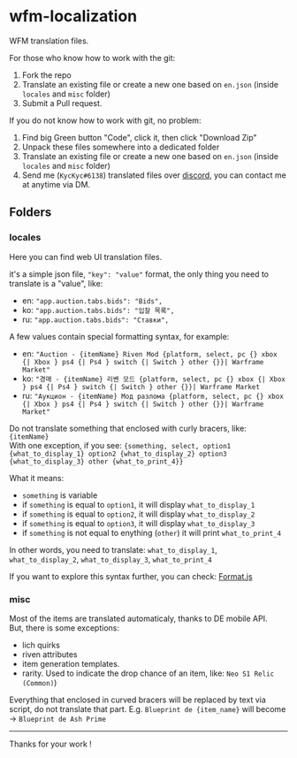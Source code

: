 # wfm-localization

WFM translation files.

For those who know how to work with the git:

1) Fork the repo
2) Translate an existing file or create a new one based on `en.json` (inside `locales` and `misc` folder)
3) Submit a Pull request.

If you do not know how to work with git, no problem:

1) Find big Green button "Code", click it, then click "Download Zip"
2) Unpack these files somewhere into a dedicated folder
3) Translate an existing file or create a new one based on `en.json` (inside `locales` and `misc` folder)
4) Send me (`KycKyc#6138`) translated files over [discord](https://discord.gg/M7BHnPS), you can contact me at anytime via DM.

## Folders

### locales

Here you can find web UI translation files.

it's a simple json file, `"key": "value"` format, the only thing you need to translate is a "value", like:

- en: `"app.auction.tabs.bids": "Bids",`
- ko: `"app.auction.tabs.bids": "입찰 목록",`
- ru: `"app.auction.tabs.bids": "Ставки",`

A few values contain special formatting syntax, for example:

- en: `"Auction - {itemName} Riven Mod {platform, select, pc {} xbox {| Xbox } ps4 {| Ps4 } switch {| Switch } other {}}| Warframe Market"`
- ko: `"경매 - {itemName} 리벤 모드 {platform, select, pc {} xbox {| Xbox } ps4 {| Ps4 } switch {| Switch } other {}}| Warframe Market`
- ru: `"Аукцион - {itemName} Мод разлома {platform, select, pc {} xbox {| Xbox } ps4 {| Ps4 } switch {| Switch } other {}}| Warframe Market"`

Do not translate something that enclosed with curly bracers, like: `{itemName}`  
With one exception, if you see: `{something, select, option1 {what_to_display_1} option2 {what_to_display_2} option3 {what_to_display_3} other {what_to_print_4}}`

What it means:

- `something` is variable
- if `something` is equal to `option1`, it will display `what_to_display_1`
- if `something` is equal to `option2`, it will display `what_to_display_2`
- if `something` is equal to `option3`, it will display `what_to_display_3`
- if `something` is not equal to enything (`other`) it will print `what_to_print_4`

In other words, you need to translate: `what_to_display_1`, `what_to_display_2`, `what_to_display_3`, `what_to_print_4`

If you want to explore this syntax further, you can check: [Format.js](https://formatjs.io/docs/core-concepts/icu-syntax/)

### misc

Most of the items are translated automaticaly, thanks to DE mobile API.  
But, there is some exceptions:

- lich quirks
- riven attributes
- item generation templates.
- rarity. Used to indicate the drop chance of an item, like: `Neo S1 Relic (Common)`)

Everything that enclosed in curved bracers will be replaced by text via script, do not translate that part.
E.g. `Blueprint de {item_name}` will become -> `Blueprint de Ash Prime`

---

Thanks for your work !
